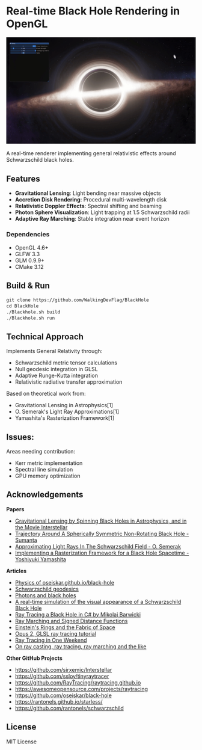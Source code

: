 # Real-time Black Hole Rendering in OpenGL
![Screenshot](docs/blackhole-screenrecord.gif)


A real-time renderer implementing general relativistic effects around Schwarzschild black holes.

## Features

- **Gravitational Lensing**: Light bending near massive objects
- **Accretion Disk Rendering**: Procedural multi-wavelength disk
- **Relativistic Doppler Effects**: Spectral shifting and beaming
- **Photon Sphere Visualization**: Light trapping at 1.5 Schwarzschild radii
- **Adaptive Ray Marching**: Stable integration near event horizon

### Dependencies
- OpenGL 4.6+
- GLFW 3.3
- GLM 0.9.9+
- CMake 3.12

## Build & Run
```
git clone https://github.com/WalkingDevFlag/BlackHole
cd BlackHole
./Blackhole.sh build
./Blackhole.sh run
```

## Technical Approach

Implements General Relativity through:
- Schwarzschild metric tensor calculations
- Null geodesic integration in GLSL
- Adaptive Runge-Kutta integration
- Relativistic radiative transfer approximation

Based on theoretical work from:
- Gravitational Lensing in Astrophysics[1]
- O. Semerak's Light Ray Approximations[1]
- Yamashita's Rasterization Framework[1]


## Issues:

Areas needing contribution:
- Kerr metric implementation
- Spectral line simulation
- GPU memory optimization


## Acknowledgements
**Papers**
- [Gravitational Lensing by Spinning Black Holes in Astrophysics, and in the Movie Interstellar](https://arxiv.org/pdf/1502.03808.pdf)
- [Trajectory Around A Spherically Symmetric Non-Rotating Black Hole - Sumanta](https://arxiv.org/pdf/1109.0676)
- [Approximating Light Rays In The Schwarzschild Field - O. Semerak](https://arxiv.org/pdf/1412.5650)
- [Implementing a Rasterization Framework for a Black Hole Spacetime - Yoshiyuki Yamashita](https://www.semanticscholar.org/paper/Implementing-a-Rasterization-Framework-for-a-Black-Yamashita/90a9b04b7153462da9d8edecdfa8262bdd689a4c?p2df)

**Articles**
- [Physics of oseiskar.github.io/black-hole](https://oseiskar.github.io/black-hole/docs/physics.html)
- [Schwarzschild geodesics](https://en.wikipedia.org/wiki/Schwarzschild_geodesics)
- [Photons and black holes](https://flannelhead.github.io/posts/2016-03-06-photons-and-black-holes.html)
- [A real-time simulation of the visual appearance of a Schwarzschild Black Hole](http://spiro.fisica.unipd.it/~antonell/schwarzschild/)
- [Ray Tracing a Black Hole in C# by Mikolaj Barwicki](https://www.codeproject.com/Articles/994466/Ray-Tracing-a-Black-Hole-in-Csharp)
- [Ray Marching and Signed Distance Functions](http://jamie-wong.com/2016/07/15/ray-marching-signed-distance-functions/)
- [Einstein's Rings and the Fabric of Space](https://www.youtube.com/watch?v=Rl8H4XEs0hw)
- [Opus 2, GLSL ray tracing tutorial](http://fhtr.blogspot.com/2013/12/opus-2-glsl-ray-tracing-tutorial.html)
- [Ray Tracing in One Weekend](https://raytracing.github.io/)
- [On ray casting, ray tracing, ray marching and the like](https://hugi.scene.org/online/hugi37/hugi%2037%20-%20coding%20adok%20on%20ray%20casting,%20ray%20tracing,%20ray%20marching%20and%20the%20like.htm)

**Other GitHub Projects**
- https://github.com/sirxemic/Interstellar
- https://github.com/ssloy/tinyraytracer
- https://github.com/RayTracing/raytracing.github.io
- https://awesomeopensource.com/projects/raytracing
- https://github.com/oseiskar/black-hole
- https://rantonels.github.io/starless/
- https://github.com/rantonels/schwarzschild

## License

MIT License
